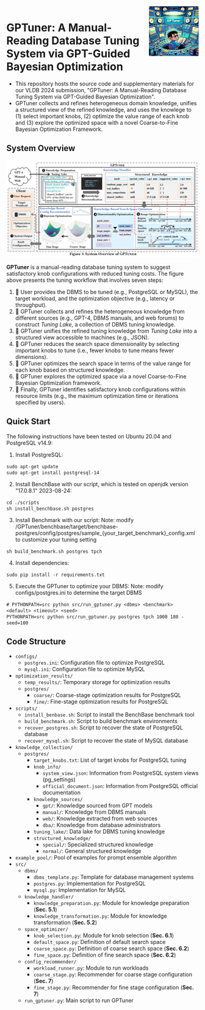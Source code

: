 <img align='right' src="/assets/gptuner.png" alt="GPTuner logo" width="130">

# GPTuner: A Manual-Reading Database Tuning System via GPT-Guided Bayesian Optimization

- This repository hosts the source code and supplementary materials for our VLDB 2024 submission, "GPTuner: A Manual-Reading Database Tuning System via GPT-Guided Bayesian Optimization". 
- GPTuner collects and refines heterogeneous domain knowledge, unifies a structured view of the refined knowledge, and uses the knowlege to (1) select important knobs, (2) optimize the value range of each knob and (3) explore the optimized space with a novel Coarse-to-Fine Bayesian Optimization Framework.


## System Overview

<img src="/assets/gptuner_overview.png" alt="GPTuner overview" width="800">

**GPTuner** is a manual-reading database tuning system to suggest satisfactory knob configurations with reduced tuning costs. The figure above presents the tuning workflow that involves seven steps:
1. 📌 User provides the DBMS to be tuned (e.g., PostgreSQL or MySQL), the target workload, and the optimization objective (e.g., latency or throughput).
2. 📌 GPTuner collects and refines the heterogeneous knowledge from different sources (e.g., GPT-4, DBMS manuals, and web forums) to construct _Tuning Lake_, a collection of DBMS tuning knowledge.
3. 📌 GPTuner unifies the refined tuning knowledge from _Tuning Lake_ into a structured view accessible to machines (e.g., JSON).
4. 📌 GPTuner reduces the search space dimensionality by selecting important knobs to tune (i.e., fewer knobs to tune means fewer dimensions).
5. 📌 GPTuner optimizes the search space in terms of the value range for each knob based on structured knowledge.
6. 📌 GPTuner explores the optimized space via a novel Coarse-to-Fine Bayesian Optimization framework.
7. 📌 Finally, GPTuner identifies satisfactory knob configurations within resource limits (e.g., the maximum optimization time or iterations specified by users).

## Quick Start
The following instructions have been tested on Ubuntu 20.04 and PostgreSQL v14.9:

1. Install PostgreSQL:
```
sudo apt-get update
sudo apt-get install postgresql-14
```

2. Install BenchBase with our script, which is tested on openjdk version "17.0.8.1" 2023-08-24:
```
cd ./scripts
sh install_benchbase.sh postgres
```

3. Install Benchmark with our script:
Note: modify /GPTuner/benchbase/target/benchbase-postgres/config/postgres/sample_{your_target_benchmark}_config.xml to customize your tuning setting 
```
sh build_benchmark.sh postgres tpch
```

4. Install dependencies:
```
sudo pip install -r requirements.txt
```

5. Execute the GPTuner to optimize your DBMS:
Note: modify configs/postgres.ini to determine the target DBMS
```
# PYTHONPATH=src python src/run_gptuner.py <dbms> <benchmark> <default> <timeout> <seed>
PYTHONPATH=src python src/run_gptuner.py postgres tpch 1000 180 -seed=100
```

## Code Structure
- `configs/`
  - `postgres.ini`: Configuration file to optimize PostgreSQL
  - `mysql.ini`: Configuration file to optimize MySQL
- `optimization_results/`
  - `temp_results/`: Temporary storage for optimization results
  - `postgres/`
    - `coarse/`: Coarse-stage optimization results for PostgreSQL
    - `fine/`: Fine-stage optimization results for PostgreSQL
- `scripts/`
  - `install_benbase.sh`: Script to install the BenchBase benchmark tool
  - `build_benchmark.sh`: Script to build benchmark environments
  - `recover_postgres.sh`: Script to recover the state of PostgreSQL database
  - `recover_mysql.sh`: Script to recover the state of MySQL database
- `knowledge_collection/`
  - `postgres/`
    - `target_knobs.txt`: List of target knobs for PostgreSQL tuning
    - `knob_info/`
      - `system_view.json`: Information from PostgreSQL system views (pg_settings)
      - `official_document.json`: Information from PostgreSQL official documentation
    - `knowledge_sources/`
      - `gpt/`: Knowledge sourced from GPT models
      - `manual/`: Knowledge from DBMS manuals
      - `web/`: Knowledge extracted from web sources
      - `dba/`: Knowledge from database administrators
    - `tuning_lake/`: Data lake for DBMS tuning knowledge
    - `structured_knowledge/`
      - `special/`: Specialized structured knowledge
      - `normal/`: General structured knowledge
- `example_pool/`: Pool of examples for prompt ensemble algorithm
- `src/`
  - `dbms/`
    - `dbms_template.py`: Template for database management systems
    - `postgres.py`: Implementation for PostgreSQL
    - `mysql.py`: Implementation for MySQL
  - `knowledge_handler/`
    - `knowledge_preparation.py`: Module for knowledge preparation (**Sec. 5.1**)
    - `knowledge_transformation.py`: Module for knowledge transformation (**Sec. 5.2**)
  - `space_optimizer/`
    - `knob_selection.py`: Module for knob selection (**Sec. 6.1**)
    - `default_space.py`: Definition of default search space
    - `coarse_space.py`: Definition of coarse search space (**Sec. 6.2**)
    - `fine_space.py`: Definition of fine search space (**Sec. 6.2**)
  - `config_recommender/`
    - `workload_runner.py`: Module to run workloads
    - `coarse_stage.py`: Recommender for coarse stage configuration (**Sec. 7**)
    - `fine_stage.py`: Recommender for fine stage configuration (**Sec. 7**)
  - `run_gptuner.py`: Main script to run GPTuner
